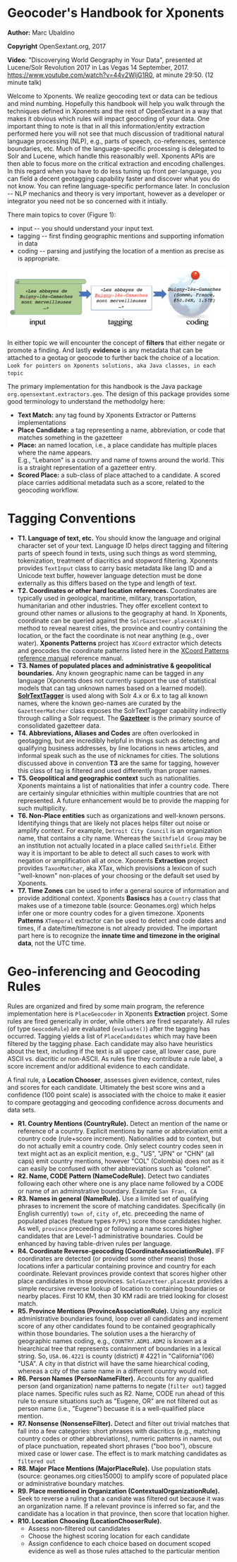 Geocoder's Handbook for Xponents
================================
**Author:** Marc Ubaldino

**Copyright** OpenSextant.org, 2017

**Video**: "Discoverying World Geography in Your Data",  presented at Lucene/Solr Revolution 2017 in Las Vegas 14 September, 2017. https://www.youtube.com/watch?v=44v2WljG1R0, at minute 29:50. (12 minute talk)

Welcome to Xponents.  We realize geocoding text or data can be tedious and mind numbing.
Hopefully this handbook will help you walk through the techniques defined in Xponents
and the rest of OpenSextant in a way that makes it obvious which rules will impact 
geocoding of your data.  One important thing to note is that in all this information/entity 
extraction performed here you will not see that much discussion of traditional 
natural language processing (NLP), e.g., parts of speech, co-references, sentence boundaries, etc.
Much of the language-specific processing is delegated to Solr and Lucene, which handle this 
reasonalbly well. Xponents APIs are then able to focus more on the critical extraction and encoding 
challenges.  In this regard when you have to do less tuning up front per-language, you can field
a decent geotagging capability faster and discover what you do not know.  You can refine language-specific
performance later.   In conclusion -- NLP mechanics and theory is very important, however as a developer
or integrator you need not be so concerned with it intially. 

There main topics to cover (Figure 1):

* input -- you should understand your input text.
* tagging -- first finding geographic mentions and supporting infomation in data
* coding -- parsing and justifying the location of a mention as precise as is appropriate.

![General topics in our geotagging workflow](./geocoding-workflow.png)

In either topic we will encounter the concept of **filters** that either negate or promote a finding.
And lastly **evidence** is any metadata that can be attached to a geotag or geocode to further back 
the choice of a location.   ```Look for pointers on Xponents solutions, aka Java classes, in each topic```

The primary implementation for this handbook is the Java package ```org.opensextant.extractors.geo```. 
The design of this package provides some good terminology to understand the methodolgy here:

* **Text Match:**  any tag found by Xponents Extractor or Patterns implementations
* **Place Candidate:** a tag representing a name, abbreviation, or code that matches something in the gazetteer
* **Place:** an named location, i.e., a place candidate has multiple places where the name appears.  
E.g., "Lebanon" is a country and name of towns around the world.  This is a straight representation of a 
gazetteer entry.
* **Scored Place:** a sub-class of place attached to a candidate. A scored place carries additional 
metadata such as a score, related to the geocoding workflow.

Tagging Conventions
===================
* **T1. Language of text, etc.** You should know the language and original character set of your text. 
Language ID helps direct tagging and filtering parts of speech found in texts, using such things as
word stemming, tokenization, treatment of diacritics and stopword filtering.  Xponents provides ```TextInput```
class to carry basic metadata like lang ID and a Unicode text buffer, however language detection must be done 
externally as this differs based on the type and length of text.  
* **T2. Coordinates or other hard location references.** Coordinates are typically used in geological, maritime, 
military, transportation, humanitarian and other industries. They offer excellent context to ground other
names or allusions to the geography at hand.  In Xponents, coordinate can be queried against the ```SolrGazetteer.placesAt()```
method to reveal nearest cities, the province and country containing the location, or the fact the coordinate is
not near anything (e.g., over water). **Xponents Patterns** project has ```XCoord``` extractor which detects and geocodes
the coordinate patterns listed here in the [XCoord Patterns reference manual](XCoord_Patterns.htm) reference manual.
* **T3. Names of populated places and administrative &amp; geopolitical boundaries.**
Any known geographic name can be tagged in any language (Xponents does not currently support the use of 
statistical models that can tag unknown names based on a learned model). **[SolrTextTagger](https://github.com/OpenSextant/SolrTextTagger/)**
is used along with Solr 4.x or 6.x to tag all known names, where the known geo-names are curated by the
 ```GazetteerMatcher``` class exposes the SolrTextTagger capability indirectly through calling a Solr request. 
The **[Gazetteer](https://github.com/OpenSextant/Gazetteer/)** is the primary source of consolidated gazetteer
data.
* **T4. Abbreviations, Aliases and Codes** are often overlooked in geotagging, but are incredibly helpful
in things such as detecting and qualifying business addresses, by line locations in news articles, and informal speak
such as the use of nicknames for cities. The solutions discussed above in convention **T3** are the same for tagging, 
however this class of tag is filtered and used differently than proper names. 
* **T5. Geopolitical and geographic context** such as nationalities.  Xponents maintains a list of nationalities
that infer a country code. There are certainly singular ethnicities within multiple countries that are not 
represented. A future enhancement would be to provide the mapping for such multiplicity.
* **T6. Non-Place entities** such as organizations and well-known persons. Identifying things that are 
likely not places helps filter out noise or amplify context.  For example, ```Detroit City Council``` is an 
organization name, that contains a city name. Whereas the ```Smithfield Group``` may be an institution not actually located
in a place called ```Smithfield```.  Either way it is important to be able to detect all such cases to work
with negation or amplification all at once. Xponents **Extraction** project provides ```TaxonMatcher```, aka XTax, which 
provisions a lexicon of such "well-known" non-places of your choosing or the default set used by Xponents.
* **T7. Time Zones** can be used to infer a general source of information and provide additional context. 
Xponents **Basiscs** has a ```Country``` class that makes use of a timezone table (source: Geonames.org) which 
helps infer one or more country codes for a given timezone.  Xponents **Patterns** ```XTemporal``` extractor can be used
to detect and code dates and times, if a date/time/timezone is not already provided.  The important part 
here is to recognize the **innate time and timezone in the original data**, not the UTC time. 

Geo-inferencing and Geocoding Rules 
===================
Rules are organized and fired by some main program, the reference implementation here is ```PlaceGeocoder``` in 
Xponents **Extraction** project.  Some rules are fired generically in order, while others are fired separately.
All rules (of type ```GeocodeRule```) are evaluated (```evaluate()```) after the tagging has occurred. Tagging
yields a list of ```PlaceCandidates``` which may have been filtered by the tagging phase.  Each candidate may
also have heuristics about the text, including if the text is all upper case, all lower case, pure ASCII vs. 
diacritic or non-ASCII.   As rules fire they contribute a rule label, a score increment and/or additional evidence
to each candidate.  

A final rule, a **Location Chooser**, assesses given evidence, context, rules and scores for each candidate. 
Ultimately the best score wins and a confidence (100 point scale) is associated with the choice to make it 
easier to compare geotagging and geocoding confidence across documents and data sets.

* **R1. Country Mentions (CountryRule).** Detect an mention of the name or reference of a country. Explicit 
mentions by name or abbreviation emit a country code (rule+score increment).  Nationalities add to context, 
but do not actually emit a country code.  Only select country codes seen in text might act as an explicit mention, 
e.g., "US", "JPN" or "CHN" (all caps) emit country mentions, however "COL" (Colombia) does not as it can easily
be confused with other abbreviations such as "colonel".
* **R2. Name, CODE Pattern (NameCodeRule).** Detect two candiates following each other where one is any 
place name followed by a CODE or name of an adminstrative boundary.  Example ```San Fran, CA``` 
* **R3. Names in general (NameRule).**  Use a limited set of qualifying phrases to increment the score of 
matching candidates. Specifically (in English currently) ```town of```, ```city of```, etc. preceeding the name
of populated places (feature types ```P/PPL```) score those candidates higher.  As well, ```province``` 
preceeding or following a name scores higher candidates that are Level-1 administrative boundaries. 
Could be enhanced by having table-driven rules per language.
* **R4. Coordinate Reverse-geocoding (CoordinateAssociationRule).** IFF coordinates are detected (or provided
some other means) those locations infer a particular containing province and country for each coordinate. Relevant
provinces provide context that scores higher other place candidates in those provinces.  ```SolrGazetteer.placesAt```
provides a simple recursive reverse lookup of location to containing boundaries or nearby places.  First 10 KM, then
30 KM radii are tried looking for closest match.
* **R5. Province Mentions (ProvinceAssociationRule).** Using any explicit administrative boundaries found,
loop over all candidates and increment score of any other candidates found to be contained geographically within 
those boundaries. The solution uses a the hierarchy of geographic names coding, e.g., ```COUNTRY.ADM1.ADM2```
is known as a hiearchical tree that represents containment of boundaries in a lexical string.  So, ``USA.06.4221``
is county (district) # 4221 in "California"(06) "USA".  A city in that district will have the same hiearchical coding, 
whereas a city of the same name in a different country would not. 
* **R6. Person Names (PersonNameFilter).**  Accounts for any qualified person (and organization) name patterns to negate (```filter out```)
tagged place names.  Specific rules such as R2. Name, CODE run ahead of this rule to ensure situations such
as "Eugene, OR" are not filtered out as person name (i.e., "Eugene") becuase it is a well-qualified place mention.
* **R7. Nonsense (NonsenseFilter).** Detect and filter out trivial matches that fall into a few categories: 
short phrases with diacritics (e.g., matching country codes or other abbreviations), numeric patterns in names, 
out of place punctuation, repeated short phrases ("boo boo"), obscure mixed case or lower case.  The effect
is to mark matching candidates as ```filtered out```
* **R8. Major Place Mentions (MajorPlaceRule).** Use population stats (source: geonames.org cities15000) 
to amplify score of populated place or administrative boundary matches.
* **R9. Place mentioned in Organization (ContextualOrganizationRule).**  Seek to reverse a ruling
that a candiate was filtered out because it was an organization name.  If a relevant province is inferred
so far, and the candidate has a location in that province, then score that location higher.
* **R10. Location Choosing (LocationChooserRule).**
  * Assess non-filtered out candidates
  * Choose the highest scoring location for each candidate
  * Assign confidence to each choice based on document scoped evidence as well as those rules attached to the particular mention



  
